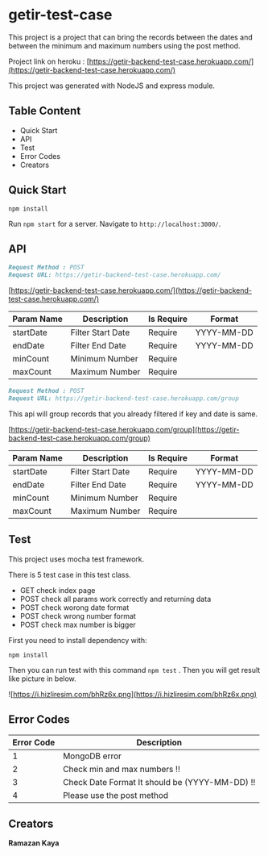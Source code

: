 # getir-test-case 

This project is a project that can bring the records between the dates and between the minimum and maximum numbers using the post method.

Project link on heroku : [https://getir-backend-test-case.herokuapp.com/](https://getir-backend-test-case.herokuapp.com/)

This project was generated with NodeJS and express module.

## Table Content 

- Quick Start
- API 
- Test
- Error Codes
- Creators

## Quick Start

`npm install` <br>

Run `npm start` for a server. Navigate to `http://localhost:3000/`.



## API

```markdown
Request Method : POST 
Request URL: https://getir-backend-test-case.herokuapp.com/
```
[https://getir-backend-test-case.herokuapp.com/](https://getir-backend-test-case.herokuapp.com/)

| Param Name | Description | Is Require | Format |
| ------------ | ----------- | ---------- | ------ |
| startDate | Filter Start Date| Require | YYYY-MM-DD |
| endDate | Filter End Date | Require | YYYY-MM-DD |
| minCount | Minimum Number | Require |
| maxCount | Maximum Number | Require |



```markdown
Request Method : POST 
Request URL: https://getir-backend-test-case.herokuapp.com/group
```
This api will group records that you already filtered if key and date is same.

[https://getir-backend-test-case.herokuapp.com/group](https://getir-backend-test-case.herokuapp.com/group)

| Param Name | Description | Is Require | Format |
| ------------ | ----------- | ---------- | ------ |
| startDate | Filter Start Date| Require | YYYY-MM-DD |
| endDate | Filter End Date | Require | YYYY-MM-DD |
| minCount | Minimum Number | Require |
| maxCount | Maximum Number | Require |

## Test
This project uses mocha test framework.

There is 5 test case in this test class.
 - GET check index page
 - POST check all params work correctly and returning data
 - POST check worong date format 
 - POST check wrong number format
 - POST check max number is bigger
 
 First you need to install dependency with:
 
 `npm install` 
 
 Then you can run test with this command `npm test` . Then you will get result like picture in below.
 
 ![https://i.hizliresim.com/bhRz6x.png](https://i.hizliresim.com/bhRz6x.png)
 
## Error Codes

| Error Code | Description |  
| ------------ | ----------- | 
| 1 | MongoDB error | 
| 2 | Check min and max numbers !! | 
| 3 | Check Date Format It should be (YYYY-MM-DD) !! |  
| 4 | Please use the post method |  

## Creators

**Ramazan Kaya**
